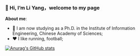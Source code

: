 ### 👋 Hi, I’m Li Yang，welcome to my page 
**About me**: 
- 🌱 I am now studying as a Ph.D. in the Institute of Information Engineering, Chinese Academy of Sciences;
- ❤️ I like running, football;

[![Anurag's GitHub stats](https://github-readme-stats.vercel.app/api?username=YangLi0306&show_icons=true&theme=gruvbox)](https://github.com/anuraghazra/github-readme-stats)

<!---
YangLi0306/YangLi0306 is a ✨ special ✨ repository because its `README.md` (this file) appears on your GitHub profile.
You can click the Preview link to take a look at your changes.
--->
